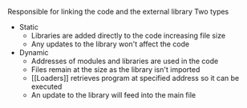 Responsible for linking the code and the external library
Two types
- Static
	- Libraries are added directly to the code increasing file size 
	- Any updates to the library won't affect the code
- Dynamic
	- Addresses of modules and libraries are used in the code
	- Files remain at the size as the library isn't imported
	- [[Loaders]] retrieves program at specified address so it can be executed
	- An update to the library will feed into the main file 

